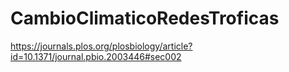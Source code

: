 # CambioClimaticoRedesTroficas
https://journals.plos.org/plosbiology/article?id=10.1371/journal.pbio.2003446#sec002
